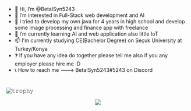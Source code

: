- 👋 Hi, I’m @BetaISyn5243
- 👀 I’m interested in Full-Stack web development and AI
- 🧰 I tried to develop my own java for 4 years in high school and develop some image processing and finance app with freelance 
- 🌱 I’m currently learning AI and web application also little IoT
- 📫 I'm currently studying CE(Bachelor Degree) on Seçuk University at Turkey/Konya
- ❓  If you have any idea do together please tell me also if you any employer please hire me :D
- 📞 How to reach me ---> BetaISyn5243#5243 on Discord

<!---
BetaISyn5243/BetaISyn5243 is a ✨ special ✨ repository because its `README.md` (this file) appears on your GitHub profile.
You can click the Preview link to take a look at your changes.
--->

#

![𝚝𝚛𝚘𝚙𝚑𝚢](https://github-profile-trophy.vercel.app/?username=BetaISyn5243&column=9&margin-w=15&margin-h=15&no-bg=true&no-frame=true&theme=juicyfresh)

<p align="center">
 <!--- <img height="150" width="150" src="WEBP/left.webp"> --->
  <img align="center" src="https://github-readme-streak-stats.herokuapp.com/?user=BetaISyn5243&theme=dark&hide_border=true"/>
   <!--- <img height="150" width="150" src="WEBP/right.webp"> --->
</p>

#
